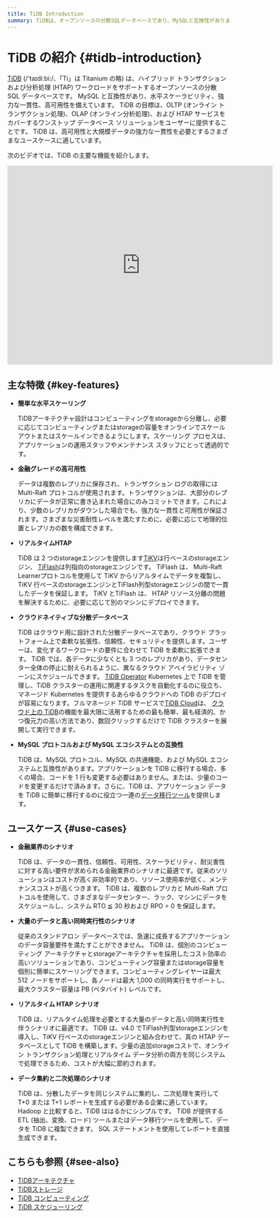 ```yaml
---
title: TiDB Introduction
summary: TiDBは、オープンソースの分散SQLデータベースであり、MySQLと互換性があります。主な特徴は、簡単な水平スケーリング、金融グレードの高可用性、リアルタイムHTAP、クラウドネイティブな分散データベース、MySQLプロトコルおよびMySQLエコシステムとの互換性です。ユースケースには、金融業界のシナリオ、大量のデータと高い同時実行性のシナリオ、リアルタイムHTAPシナリオ、データ集約と二次処理のシナリオがあります。 TiDBは、さまざまなユースケースに適しています。
---
```


# TiDB の紹介 {#tidb-introduction}

<!-- Localization note for TiDB:

- English: use distributed SQL, and start to emphasize HTAP
- Chinese: can keep "NewSQL" and emphasize one-stop real-time HTAP ("一栈式实时 HTAP")
- Japanese: use NewSQL because it is well-recognized

-->

[TiDB](https://github.com/pingcap/tidb) (/&#39;taɪdiːbi:/、「Ti」は Titanium の略) は、ハイブリッド トランザクションおよび分析処理 (HTAP) ワークロードをサポートするオープンソースの分散 SQL データベースです。 MySQL と互換性があり、水平スケーラビリティ、強力な一貫性、高可用性を備えています。 TiDB の目標は、OLTP (オンライン トランザクション処理)、OLAP (オンライン分析処理)、および HTAP サービスをカバーするワンストップ データベース ソリューションをユーザーに提供することです。 TiDB は、高可用性と大規模データの強力な一貫性を必要とするさまざまなユースケースに適しています。

次のビデオでは、TiDB の主要な機能を紹介します。

<iframe width="600" height="450" src="https://www.youtube.com/embed/aWBNNPm21zg?enablejsapi=1" title="TiDB を選ぶ理由" frameborder="0" allow="accelerometer; autoplay; clipboard-write; encrypted-media; gyroscope; picture-in-picture" allowfullscreen></iframe>

## 主な特徴 {#key-features}

-   **簡単な水平スケーリング**

    TiDBアーキテクチャ設計はコンピューティングをstorageから分離し、必要に応じてコンピューティングまたはstorageの容量をオンラインでスケールアウトまたはスケールインできるようにします。スケーリング プロセスは、アプリケーションの運用スタッフやメンテナンス スタッフにとって透過的です。

-   **金融グレードの高可用性**

    データは複数のレプリカに保存され、トランザクション ログの取得には Multi-Raft プロトコルが使用されます。トランザクションは、大部分のレプリカにデータが正常に書き込まれた場合にのみコミットできます。これにより、少数のレプリカがダウンした場合でも、強力な一貫性と可用性が保証されます。さまざまな災害耐性レベルを満たすために、必要に応じて地理的位置とレプリカの数を構成できます。

-   **リアルタイムHTAP**

    TiDB は 2 つのstorageエンジンを提供します[TiKV](/tikv-overview.md)は行ベースのstorageエンジン、 [TiFlash](/tiflash/tiflash-overview.md)は列指向のstorageエンジンです。 TiFlash は、 Multi-Raft Learnerプロトコルを使用して TiKV からリアルタイムでデータを複製し、TiKV 行ベースのstorageエンジンとTiFlash列型storageエンジンの間で一貫したデータを保証します。 TiKV とTiFlash は、 HTAP リソース分離の問題を解決するために、必要に応じて別のマシンにデプロイできます。

-   **クラウドネイティブな分散データベース**

    TiDB はクラウド用に設計された分散データベースであり、クラウド プラットフォーム上で柔軟な拡張性、信頼性、セキュリティを提供します。ユーザーは、変化するワークロードの要件に合わせて TiDB を柔軟に拡張できます。 TiDB では、各データに少なくとも 3 つのレプリカがあり、データセンター全体の停止に耐えられるように、異なるクラウド アベイラビリティ ゾーンにスケジュールできます。 [TiDB Operator](https://docs.pingcap.com/tidb-in-kubernetes/stable/tidb-operator-overview) Kubernetes 上で TiDB を管理し、TiDB クラスターの運用に関連するタスクを自動化するのに役立ち、マネージド Kubernetes を提供するあらゆるクラウドへの TiDB のデプロイが容易になります。フルマネージド TiDB サービスで[TiDB Cloud](https://pingcap.com/tidb-cloud/)は、 [クラウド上の TiDB](https://docs.pingcap.com/tidbcloud/)の機能を最大限に活用するための最も簡単、最も経済的、かつ復元力の高い方法であり、数回クリックするだけで TiDB クラスターを展開して実行できます。

-   **MySQL プロトコルおよび MySQL エコシステムとの互換性**

    TiDB は、MySQL プロトコル、MySQL の共通機能、および MySQL エコシステムと互換性があります。アプリケーションを TiDB に移行する場合、多くの場合、コードを 1 行も変更する必要はありません。または、少量のコードを変更するだけで済みます。さらに、TiDB は、アプリケーション データを TiDB に簡単に移行するのに役立つ一連の[データ移行ツール](/ecosystem-tool-user-guide.md)を提供します。

## ユースケース {#use-cases}

-   **金融業界のシナリオ**

    TiDB は、データの一貫性、信頼性、可用性、スケーラビリティ、耐災害性に対する高い要件が求められる金融業界のシナリオに最適です。従来のソリューションはコストが高く非効率的であり、リソース使用率が低く、メンテナンスコストが高くつきます。 TiDB は、複数のレプリカと Multi-Raft プロトコルを使用して、さまざまなデータセンター、ラック、マシンにデータをスケジュールし、システム RTO ≦ 30 秒および RPO = 0 を保証します。

-   **大量のデータと高い同時実行性のシナリオ**

    従来のスタンドアロン データベースでは、急速に成長するアプリケーションのデータ容量要件を満たすことができません。 TiDB は、個別のコンピューティング アーキテクチャとstorageアーキテクチャを採用したコスト効率の高いソリューションであり、コンピューティング容量またはstorage容量を個別に簡単にスケーリングできます。コンピューティングレイヤーは最大 512 ノードをサポートし、各ノードは最大 1,000 の同時実行をサポートし、最大クラスター容量は PB (ペタバイト) レベルです。

-   **リアルタイム HTAP シナリオ**

    TiDB は、リアルタイム処理を必要とする大量のデータと高い同時実行性を伴うシナリオに最適です。 TiDB は、v4.0 でTiFlash列型storageエンジンを導入し、TiKV 行ベースのstorageエンジンと組み合わせて、真の HTAP データベースとして TiDB を構築します。少量の追加storageコストで、オンライン トランザクション処理とリアルタイム データ分析の両方を同じシステムで処理できるため、コストが大幅に節約されます。

-   **データ集約と二次処理のシナリオ**

    TiDB は、分散したデータを同じシステムに集約し、二次処理を実行して T+0 または T+1 レポートを生成する必要がある企業に適しています。 Hadoop と比較すると、TiDB ははるかにシンプルです。 TiDB が提供する ETL (抽出、変換、ロード) ツールまたはデータ移行ツールを使用して、データを TiDB に複製できます。 SQL ステートメントを使用してレポートを直接生成できます。

## こちらも参照 {#see-also}

-   [TiDBアーキテクチャ](/tidb-architecture.md)
-   [TiDBストレージ](/tidb-storage.md)
-   [TiDB コンピューティング](/tidb-computing.md)
-   [TiDB スケジューリング](/tidb-scheduling.md)
